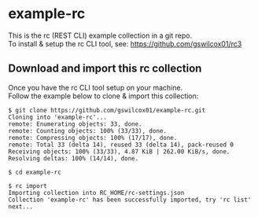 # example-rc

This is the rc (REST CLI) example collection in a git repo.  
To install & setup the rc CLI tool, see: https://github.com/gswilcox01/rc3

## Download and import this rc collection
Once you have the rc CLI tool setup on your machine.  
Follow the example below to clone & import this collection:
```
$ git clone https://github.com/gswilcox01/example-rc.git
Cloning into 'example-rc'...
remote: Enumerating objects: 33, done.
remote: Counting objects: 100% (33/33), done.
remote: Compressing objects: 100% (17/17), done.
remote: Total 33 (delta 14), reused 33 (delta 14), pack-reused 0
Receiving objects: 100% (33/33), 4.87 KiB | 262.00 KiB/s, done.
Resolving deltas: 100% (14/14), done.

$ cd example-rc 

$ rc import
Importing collection into RC_HOME/rc-settings.json
Collection 'example-rc' has been successfully imported, try 'rc list' next...
```

